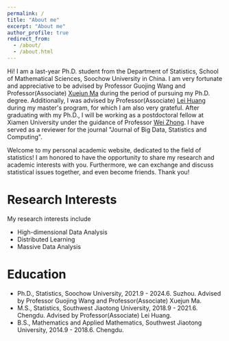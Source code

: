 ```yaml
---
permalink: /
title: "About me"
excerpt: "About me"
author_profile: true
redirect_from: 
  - /about/
  - /about.html
---
```


Hi! I am a last-year Ph.D. student from the Department of Statistics, School of Mathematical Sciences, Soochow University in China. I am very fortunate and appreciative to be advised by Professor Guojing Wang and Professor(Associate) [Xuejun Ma](https://xuejunma.github.io/englishcv/) during the period of pursuing my Ph.D. degree. Additionally, I was advised by Professor(Associate) [Lei Huang](https://faculty.swjtu.edu.cn/huanglei1/zh_CN/index.htm) during my master's program, for which I am also very grateful. After graduating with my Ph.D., I will be working as a postdoctoral fellow at Xiamen University under the guidance of Professor [Wei Zhong](https://wzhong41.github.io). I have served as a reviewer for the journal "Journal of Big Data, Statistics and Computing".

Welcome to my personal academic website, dedicated to the field of statistics! I am honored to have the opportunity to share my research and academic interests with you. Furthermore, we can exchange and discuss statistical issues together, and even become friends. Thank you!



Research Interests
======
My research interests include 
- High-dimensional Data Analysis
- Distributed Learning
- Massive Data Analysis

Education
======
- Ph.D., Statistics, Soochow University, 2021.9 - 2024.6. Suzhou. Advised by Professor Guojing Wang and Professor(Associate) Xuejun Ma.
- M.S., Statistics, Southwest Jiaotong University, 2018.9 - 2021.6. Chengdu. Advised by Professor(Associate) Lei Huang.
- B.S., Mathematics and Applied Mathematics, Southwest Jiaotong University, 2014.9 - 2018.6. Chengdu.

